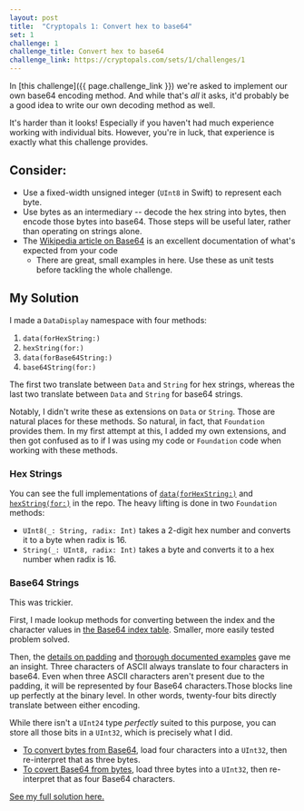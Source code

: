 ```yaml
---
layout: post
title:  "Cryptopals 1: Convert hex to base64"
set: 1
challenge: 1
challenge_title: Convert hex to base64
challenge_link: https://cryptopals.com/sets/1/challenges/1
---
```

In [this challenge]({{ page.challenge_link }}) we're asked to implement our own base64 encoding method. And while that's _all_ it asks, it'd probably be a good idea to write our own decoding method as well.

It's harder than it looks! Especially if you haven't had much experience working with individual bits. However, you're in luck, that experience is exactly what this challenge provides.

## Consider:
- Use a fixed-width unsigned integer (`UInt8` in Swift) to represent each byte.
- Use bytes as an intermediary -- decode the hex string into bytes, then encode those bytes into base64. Those steps will be useful later, rather than operating on strings alone.
- The [Wikipedia article on Base64](https://en.wikipedia.org/wiki/Base64) is an excellent documentation of what's expected from your code
  - There are great, small examples in here. Use these as unit tests before tackling the whole challenge.

## My Solution
I made a `DataDisplay` namespace with four methods:
1. `data(forHexString:)`
1. `hexString(for:)`
1. `data(forBase64String:)`
1. `base64String(for:)`

The first two translate between `Data` and `String` for hex strings, whereas the last two translate between `Data` and `String` for base64 strings.

Notably, I didn't write these as extensions on `Data` or `String`. Those are natural places for these methods. So natural, in fact, that `Foundation` provides them. In my first attempt at this, I added my own extensions, and then got confused as to if I was using my code or `Foundation` code when working with these methods. 

### Hex Strings
You can see the full implementations of [`data(forHexString:)`](https://github.com/downie/cryptopals/blob/main/CryptoTools/DataDisplay.swift#L18-L33) and [`hexString(for:)`](https://github.com/downie/cryptopals/blob/main/CryptoTools/DataDisplay.swift#L38-L42) in the repo. The heavy lifting is done in two `Foundation` methods:

- `UInt8(_: String, radix: Int)` takes a 2-digit hex number and converts it to a byte when radix is 16.
- `String(_: UInt8, radix: Int)` takes a byte and converts it to a hex number when radix is 16.

### Base64 Strings
This was trickier.

First, I made lookup methods for converting between the index and the character values in [the Base64 index table](https://en.wikipedia.org/wiki/Base64#Base64_table). Smaller, more easily tested problem solved.

Then, the [details on padding](https://en.wikipedia.org/wiki/Base64#Decoding_Base64_with_padding) and [thorough documented examples](https://en.wikipedia.org/wiki/Base64#Examples) gave me an insight. Three characters of ASCII always translate to four characters in base64. Even when three ASCII characters aren't present due to the padding, it will be represented by four Base64 characters.Those blocks line up perfectly at the binary level. In other words, twenty-four bits directly translate between either encoding.

While there isn't a `UInt24` type _perfectly_ suited to this purpose, you can store all those bits in a `UInt32`, which is precisely what I did.

- [To convert bytes from Base64](https://github.com/downie/cryptopals/blob/main/CryptoTools/DataDisplay.swift#L93-L135), load four characters into a `UInt32`, then re-interpret that as three bytes. 
- [To covert Base64 from bytes](https://github.com/downie/cryptopals/blob/main/CryptoTools/DataDisplay.swift#L140-L182), load three bytes into a `UInt32`, then re-interpret that as four Base64 characters.

[See my full solution here.](https://github.com/downie/cryptopals/blob/main/Cryptopals/Challenges/Set1/Challenge01.swift)